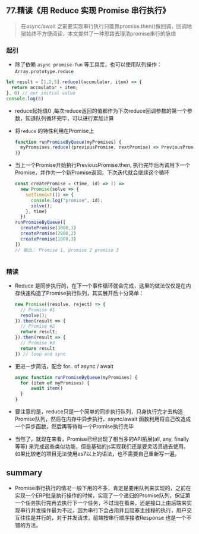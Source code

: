 ## **77.精读《用 Reduce 实现 Promise 串行执行》**

> 在async/await 之前要实现串行执行只能靠promise.then()做回调，回调地狱始终不方便阅读，本文提供了一种思路去理清promise串行的脉络



### 起引

- 除了依赖 `async promise-fun` 等工具库，也可以使用队列操作： `Array.prototype.reduce`

```js
let result = [1,2,5].reduce((accmulator, item) => {
  return accmulator + item;
}, 0) // our initial value
console.log(8)
```

- reduce起始值0 ,每次reduce返回的值都作为下次reduce回调参数的第一个参数，知道队列循环完毕，可以进行累加计算

- 将`reduce` 的特性利用在Promise上

  ```js
  function runPromiseByQueue(myPromises) {
    myPromsises.reduce((previousPromise, nextPromise) => PreviousPromise.then(() => nextPromise), 					     Promise.resolve()
  )}
  ```

- 当上一个Promise开始执行PreviousPromise.then, 执行完毕后再调用下一个Promise，并作为一个新Promise返回，下次迭代就会继续这个循环

  ```js
  const createPromise = (time, id) => () => 
  	new Promise(solve => {
      setTimeout(() => {
        console.log("promise", id);
        solve();
      }, time)
    })
  runPromiseByQueue([
    createPromise(3000,1)
    createPromise(2000,2)
    createPromise(1000,3)
  ])
  // 输出： Promise 1, promise 2 promise 3



### 精读

- Reduce 是同步执行的，在下一个事件循环就会完成，这里的做法仅仅是在内存快速构造了Promise执行队列，其实展开后十分简单：

  ```js
  new Promise((resolve, reject) => {
    // Promise #1
    resolve();
  }).then(result => {
    // Promise #2
    return result;
  }).then(result => {
    // Promise #3
    return result
  }) // loop and sync
  ```

- 更进一步简洁，配合 for.. of async / await

  ```js
  async function runPromiseByQueue(myPromises) {
    for (item of myPromises) {
  		await item()
    }
  }
  ```

- 要注意的是，reduce只是一个简单的同步执行队列，只身执行完才去构造Promise队列，然后在内存中异步执行，async/await 函数利用将自己改造成一个异步函数，然后再等待每一个Promise执行完毕

- 当然了，就现在来看，Promise已经出现了相当多的API拓展(all, any, finally 等等) 来完成这些类似功能，但是基础的js实现我们还是要灵活贯通去使用，如果比较老的项目无法使用es7以上的语法，也不需要自己重新写一遍。



## summary

- Promise串行执行的情况一般下用的不多，肯定是要用队列来实现的，之前在实现一个ERP批量执行操作的时候，实现了一个递归的Promise队列，保证第一个任务执行完再去执行下一个任务，不过现在看来，还是接口上由后端来实现串行并发操作最为不过，因为串行下会占用并且阻塞主线程的执行，用户交互往往是并行的，对于并发请求，前端按串行顺序接收Response 也是一个不错的方法。